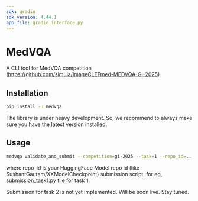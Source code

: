 ```yaml
---
sdk: gradio
sdk_version: 4.44.1
app_file: gradio_interface.py
---
```

# MedVQA

A CLI tool for MedVQA competition (https://github.com/simula/ImageCLEFmed-MEDVQA-GI-2025).

## Installation

```bash
pip install -U medvqa
```
The library is under heavy development. So, we recommend to always make sure you have the latest version installed.

## Usage

```bash
medvqa validate_and_submit --competition=gi-2025 --task=1 --repo_id=...
```
where repo_id is your HuggingFace Model repo id (like SushantGautam/XXModelCheckpoint) submission script, for eg, submission_task1.py file for task 1.

Submission for task 2 is not yet implemented. Will be soon live. Stay tuned.
